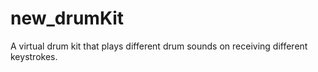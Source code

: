 # new_drumKit
A virtual drum kit that plays different drum sounds on receiving  different keystrokes.

